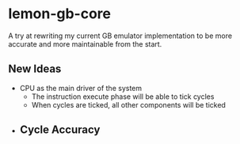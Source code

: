 # lemon-gb-core
A try at rewriting my current GB emulator implementation to be more accurate and more maintainable from the start.

## New Ideas
- CPU as the main driver of the system
  - The instruction execute phase will be able to tick cycles
  - When cycles are ticked, all other components will be ticked
- Cycle Accuracy
  - 